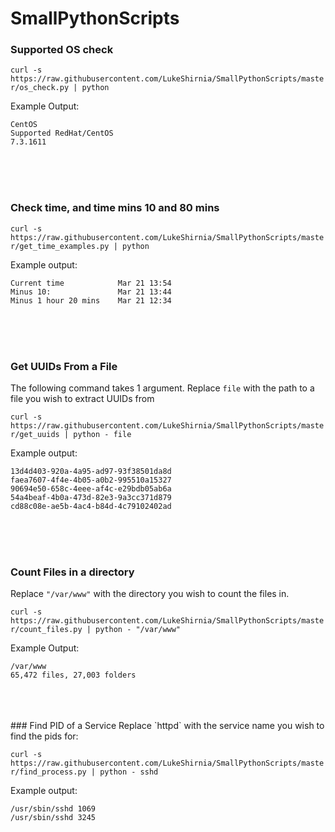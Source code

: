 # SmallPythonScripts



### Supported OS check


`curl -s https://raw.githubusercontent.com/LukeShirnia/SmallPythonScripts/master/os_check.py | python`


Example Output:
```
CentOS
Supported RedHat/CentOS
7.3.1611
```
<br />

<br />

<br />

### Check time, and time mins 10 and 80 mins

`curl -s https://raw.githubusercontent.com/LukeShirnia/SmallPythonScripts/master/get_time_examples.py | python`


Example output:

```
Current time            Mar 21 13:54
Minus 10:               Mar 21 13:44
Minus 1 hour 20 mins    Mar 21 12:34
```
<br />

<br />

<br />

### Get UUIDs From a File

The following command takes 1 argument. Replace `file` with the path to a file you wish to extract UUIDs from

`curl -s https://raw.githubusercontent.com/LukeShirnia/SmallPythonScripts/master/get_uuids | python - file`

Example output:

```
13d4d403-920a-4a95-ad97-93f38501da8d
faea7607-4f4e-4b05-a0b2-995510a15327
90694e50-658c-4eee-af4c-e29bdb05ab6a
54a4beaf-4b0a-473d-82e3-9a3cc371d879
cd88c08e-ae5b-4ac4-b84d-4c79102402ad
```
<br />

<br />

<br />


### Count Files in a directory
Replace `"/var/www"` with the directory you wish to count the files in. 

`curl -s https://raw.githubusercontent.com/LukeShirnia/SmallPythonScripts/master/count_files.py | python - "/var/www"`

Example Output:

```
/var/www
65,472 files, 27,003 folders
```
<br />

<br />

<br />
### Find PID of a Service
Replace `httpd` with the service name you wish to find the pids for:
 
`curl -s https://raw.githubusercontent.com/LukeShirnia/SmallPythonScripts/master/find_process.py | python - sshd`

Example output:

```
/usr/sbin/sshd 1069
/usr/sbin/sshd 3245
```

